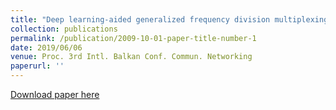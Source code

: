```yaml
---
title: "Deep learning-aided generalized frequency division multiplexing"
collection: publications
permalink: /publication/2009-10-01-paper-title-number-1
date: 2019/06/06
venue: Proc. 3rd Intl. Balkan Conf. Commun. Networking
paperurl: ''
---
```

<!-- In this paper, a deep neural network for Generalized frequency division multiplexing (GFDM) symbol detection and demodulation is considered. A new receiver model, including classical linear detector based coarse detection and deep neural network-based fine detection, is proposed in order to improve the error performance of the system. It has been demonstrated that the proposed deep neural network-based detection and demodulation scheme provides better bit error rate (BER) performance with respect to classical linear detectors. -->

[Download paper here](https://www.researchgate.net/publication/333783086_Deep_Learning-Aided_Generalized_Frequency_Division_Multiplexing)

